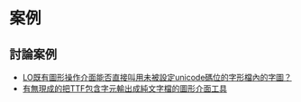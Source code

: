 
# 案例

## 討論案例

* [LO既有圖形操作介面能否直接叫用未被設定unicode碼位的字形檔內的字圖？](https://www.ubuntu-tw.org/modules/newbb/viewtopic.php?post_id=361612#forumpost361612)
* [有無現成的把TTF包含字元輸出成純文字檔的圖形介面工具](https://www.ubuntu-tw.org/modules/newbb/viewtopic.php?post_id=361564#forumpost361564)
